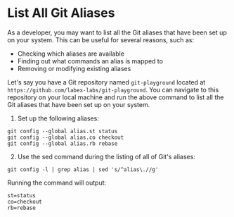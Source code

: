 # List All Git Aliases

As a developer, you may want to list all the Git aliases that have been set up on your system. This can be useful for several reasons, such as:

- Checking which aliases are available
- Finding out what commands an alias is mapped to
- Removing or modifying existing aliases

Let's say you have a Git repository named `git-playground` located at `https://github.com/labex-labs/git-playground`. You can navigate to this repository on your local machine and run the above command to list all the Git aliases that have been set up on your system.

1. Set up the following aliases:
```shell
git config --global alias.st status
git config --global alias.co checkout
git config --global alias.rb rebase
```
2. Use the sed command during the listing of all of Git's aliases:
```shell
git config -l | grep alias | sed 's/^alias\.//g'
```

Running the command will output:

```shell
st=status
co=checkout
rb=rebase
```
